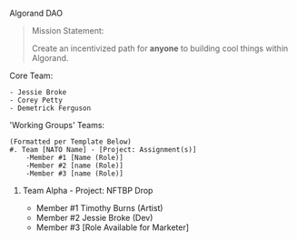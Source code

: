 Algorand DAO

> Mission Statement: 
> 
> Create an incentivized path for **anyone** to building cool things within Algorand.
> 
Core Team:

    - Jessie Broke
    - Corey Petty 
    - Demetrick Ferguson 


'Working Groups' Teams:

    (Formatted per Template Below)
    #. Team [NATO Name] - [Project: Assignment(s)]
        -Member #1 [Name (Role)]
        -Member #2 [name (Role)]
        -Member #3 [name (Role)]

1. Team Alpha - Project: NFTBP Drop

    - Member #1 Timothy Burns (Artist)
    - Member #2 Jessie Broke (Dev)
    - Member #3 [Role Available for Marketer]